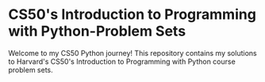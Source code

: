 # CS50's Introduction to Programming with Python-Problem Sets
Welcome to my CS50 Python journey! This repository contains my solutions to Harvard's CS50's Introduction to Programming with Python course problem sets.
